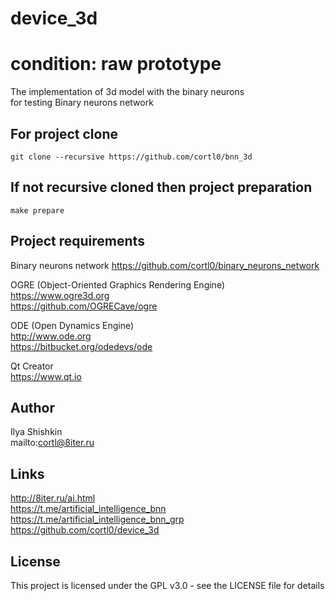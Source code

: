 # device_3d
# condition: raw prototype
The implementation of 3d model with the binary neurons  
for testing Binary neurons network  

## For project clone
```
git clone --recursive https://github.com/cortl0/bnn_3d
```

## If not recursive cloned then project preparation
```
make prepare
```

## Project requirements
Binary neurons network
https://github.com/cortl0/binary_neurons_network

OGRE (Object-Oriented Graphics Rendering Engine)  
https://www.ogre3d.org  
https://github.com/OGRECave/ogre  
  
ODE (Open Dynamics Engine)  
http://www.ode.org  
https://bitbucket.org/odedevs/ode
  
Qt Creator  
https://www.qt.io

## Author
Ilya Shishkin  
mailto:cortl@8iter.ru

## Links
http://8iter.ru/ai.html  
https://t.me/artificial_intelligence_bnn  
https://t.me/artificial_intelligence_bnn_grp  
https://github.com/cortl0/device_3d

## License
This project is licensed under the GPL v3.0 - see the LICENSE file for details
